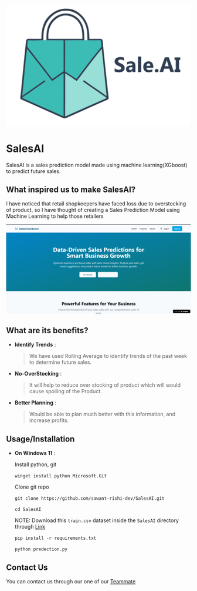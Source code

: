 ![Image](https://github.com/sawant-rishi-dev/SalesAI/blob/main/img/logo.jpg)
# SalesAI
SalesAI is a sales prediction model made using machine learning(XGboost) to predict future sales.

## What inspired us to make SalesAI?
I have noticed that retail shopkeepers have faced loss due to overstocking of product, so I have thought of creating a Sales Prediction Model using Machine Learning to help those retailers

![Image](https://github.com/sawant-rishi-dev/SalesAI/blob/main/img/image.png)

## What are its benefits?
- **Identify Trends** :
  > We have used Rolling Average to identify trends of the past week to determine future sales.
- **No-OverStocking** :
  > It will help to reduce over stocking of product which will would cause spoiling of the Product.
- **Better Planning** :
  > Would be able to plan much better with this information, and increase profits.

## Usage/Installation
- **On Windows 11** :

  Install python, git
  ```
  winget install python Microsoft.Git
  ```
  
  Clone git repo
  ```
  git clone https://github.com/sawant-rishi-dev/SalesAI.git
  ```
  ```
  cd SalesAI
  ```
  NOTE: Download this `train.csv` dataset inside the `SalesAI` directory through [Link](https://drive.google.com/file/d/1bo5gVTLHjxqtMk45-ZRDd6OLc_0oz3uu/view?usp=sharing)
  ```
  pip install -r requirements.txt
  ```
  ```
  python predection.py
  ```
## Contact Us
You can contact us through our one of our [Teammate](https://mohit.is-a.dev/)
